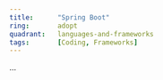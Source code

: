 ```yaml
---
title:      "Spring Boot"
ring:       adopt
quadrant:   languages-and-frameworks
tags:       [Coding, Frameworks]
---
```

...